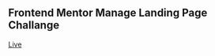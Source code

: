 ## Frontend Mentor Manage Landing Page Challange

[Live](https://app.netlify.com/sites/dainty-stroopwafel-39fcaa/deploys/652fe1603a2c074222815794)